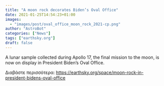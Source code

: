```yaml
---
title: "A moon rock decorates Biden’s Oval Office"
date: 2021-01-25T14:54:23+01:00
images:
  - "images/post/oval_office_moon_rock_2021-cp.png"
author: "AstroBot"
categories: ["News"]
tags: ["earthsky.org"]
draft: false
---
```


A lunar sample collected during Apollo 17, the final mission to the moon, is now on display in President Biden’s Oval Office.

Διαβάστε περισσότερα: https://earthsky.org/space/moon-rock-in-president-bidens-oval-office
